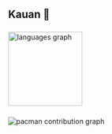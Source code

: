 ## Kauan 👋

<!--
**Kauan-897/Kauan-897** is a ✨ _special_ ✨ repository because its `README.md` (this file) appears on your GitHub profile.

Here are some ideas to get you started:

- 🔭 I’m currently working on ...
- 🌱 I’m currently learning ...
- 👯 I’m looking to collaborate on ...
- 🤔 I’m looking for help with ...
- 💬 Ask me about ...
- 📫 How to reach me: ...
- 😄 Pronouns: ...
- ⚡ Fun fact: ...
-->

###

  <img src="https://github-readme-stats.vercel.app/api/top-langs?username=Kauan-897&locale=en&hide_title=false&layout=compact&card_width=320&langs_count=5&theme=dracula&hide_border=false&order=2" height="150" alt="languages graph"  />
</div>

###

<picture>
  <source media="(prefers-color-scheme: dark)" srcset="https://raw.githubusercontent.com/Kauan-897/Kauan-897/output/pacman-contribution-graph-dark.svg">
  <source media="(prefers-color-scheme: light)" srcset="https://raw.githubusercontent.com/Kauan-897/Kauan-897/output/pacman-contribution-graph.svg">
  <img alt="pacman contribution graph" src="https://raw.githubusercontent.com/Kauan-897/Kauan-897/output/pacman-contribution-graph.svg">
</picture>

###

